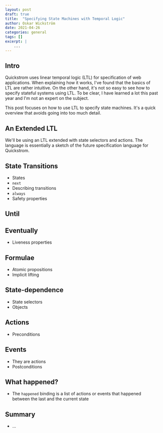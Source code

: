 ```yaml
---
layout: post
draft: true
title:  "Specifying State Machines with Temporal Logic"
author: Oskar Wickström
date: 2021-04-26
categories: general
tags: []
excerpt: |
    ...
---
```


## Intro

Quickstrom uses linear temporal logic (LTL) for specification of web
applications. When explaining how it works, I've found that the basics
of LTL are rather intuitive. On the other hand, it's not so easy to
see how to specify stateful systems using LTL. To be clear, I have
learned a lot this past year and I'm not an expert on the subject.

This post focuses on how to use LTL to specify state machines. It's a
quick overview that avoids going into too much detail.

## An Extended LTL

We'll be using an LTL extended with state selectors and actions. The
language is essentially a sketch of the future specification language
for Quickstrom.

## State Transitions

  * States
  * `next`
  * Describing transitions
  * `always`
  * Safety properties

## Until

## Eventually

  * Liveness properties

## Formulae

  * Atomic propositions
  * Implicit lifting

## State-dependence

  * State selectors
  * Objects

## Actions

  * Preconditions

## Events 

  * They are actions
  * Postconditions

## What happened?

  * The `happened` binding is a list of actions or events that happened between the last and the current state

## Summary
  * ...

